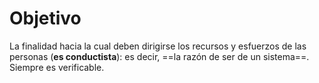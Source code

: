 # Objetivo
La finalidad hacia la cual deben dirigirse los recursos y esfuerzos de las personas (**es conductista**): es decir, ==la razón de ser de un sistema==. Siempre es verificable.
